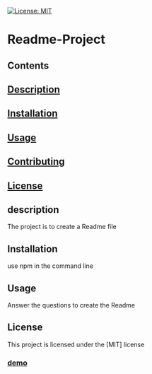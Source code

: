 [![License: MIT](https://img.shields.io/badge/License-MIT-yellow.svg)](https://opensource.org/licenses/MIT)

# Readme-Project

## Contents

## [Description](#Description)

## [Installation](#Installation)

## [Usage](#github)

## [Contributing](#Contributing)

## [License](#license)

## description

The project is to create a Readme file

## Installation

use npm in the command line

## Usage

Answer the questions to create the Readme

## License

This project is licensed under the [MIT] license

### [demo](https://drive.google.com/file/d/1Pjtx37NjDG15ROI52E0ztBMrygmxxFII/view?usp=sharing)
